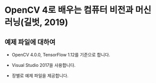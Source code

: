 <h1>OpenCV 4로 배우는 컴퓨터 비전과 머신 러닝(길벗, 2019)

## 예제 파일에 대하여 
- OpenCV 4.0.0, TensorFlow 1.12를 기준으로 합니다.

- Visual Studio 2017을 사용합니다.

- 장별로 예제 파일을 제공합니다.

